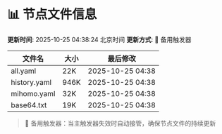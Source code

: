 # 📊 节点文件信息

**更新时间**: 2025-10-25 04:38:24 北京时间
**更新方式**: 🔄 备用触发器

| 文件名 | 大小 | 最后修改 |
|--------|------|----------|
| all.yaml | 22K | 2025-10-25 04:38 |
| history.yaml | 946K | 2025-10-25 04:38 |
| mihomo.yaml | 32K | 2025-10-25 04:38 |
| base64.txt | 19K | 2025-10-25 04:38 |

> 🔄 备用触发器：当主触发器失效时自动接管，确保节点文件的持续更新
